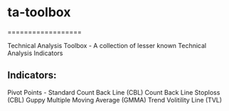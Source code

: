 # ta-toolbox
==================

Technical Analysis Toolbox - A collection of lesser known Technical Analysis
Indicators

## Indicators:

Pivot Points - Standard
Count Back Line (CBL)
Count Back Line Stoploss (CBL)
Guppy Multiple Moving Average (GMMA)
Trend Volitility Line (TVL)
